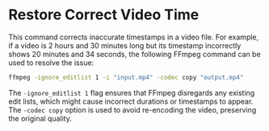 # Restore Correct Video Time

This command corrects inaccurate timestamps in a video file. For example, if a video is 2 hours and 30 minutes long but its timestamp incorrectly shows 20 minutes and 34 seconds, the following FFmpeg command can be used to resolve the issue:

```bash
ffmpeg -ignore_editlist 1 -i "input.mp4" -codec copy "output.mp4"
```

The `-ignore_editlist 1` flag ensures that FFmpeg disregards any existing edit lists, which might cause incorrect durations or timestamps to appear. The `-codec copy` option is used to avoid re-encoding the video, preserving the original quality.

